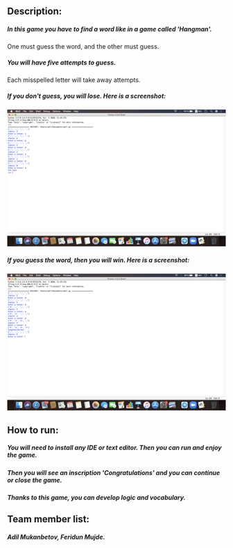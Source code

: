 ## Description:

##### In this game you have to find a word like in a game called 'Hangman'.
One must guess the word, and the other must guess.

##### You will have five attempts to guess.
Each misspelled letter will take away attempts.

##### If you don't guess, you will lose. Here is a screenshot:
<img src="https://github.com/AdilG2/Game-Hangman-for-Intro2Eng/blob/main/Снимок%20экрана%202020-12-22%20в%200.56.59.png">

##### If you guess the word, then you will win. Here is a screenshot:
<img src="https://github.com/AdilG2/Game-Hangman-for-Intro2Eng/blob/main/Снимок%20экрана%202020-12-22%20в%201.08.06.png">

## How to run:
##### You will need to install any IDE or text editor. Then you can run and enjoy the game.

##### Then you will see an inscription 'Congratulations' and you can continue or close the game.
##### Thanks to this game, you can develop logic and vocabulary.

## Team member list:
##### Adil Mukanbetov, Feridun Mujde.
